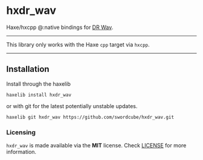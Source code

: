 # hxdr_wav

Haxe/hxcpp @:native bindings for [DR Wav](https://github.com/mackron/dr_libs/blob/master/dr_wav.h).

---

This library only works with the Haxe `cpp` target via `hxcpp`.

---

## Installation

Install through the haxelib

```
haxelib install hxdr_wav
```

or with git for the latest potentially unstable updates.

```
haxelib git hxdr_wav https://github.com/swordcube/hxdr_wav.git
```

### Licensing
`hxdr_wav` is made available via the **MIT** license. Check [LICENSE](https://github.com/swordcube/hxdr_wav/blob/main/LICENSE) for more information.